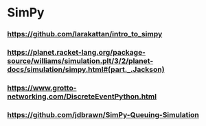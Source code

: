 # SimPy
### https://github.com/larakattan/intro_to_simpy
### https://planet.racket-lang.org/package-source/williams/simulation.plt/3/2/planet-docs/simulation/simpy.html#(part._.Jackson)
### https://www.grotto-networking.com/DiscreteEventPython.html
### https://github.com/jdbrawn/SimPy-Queuing-Simulation
